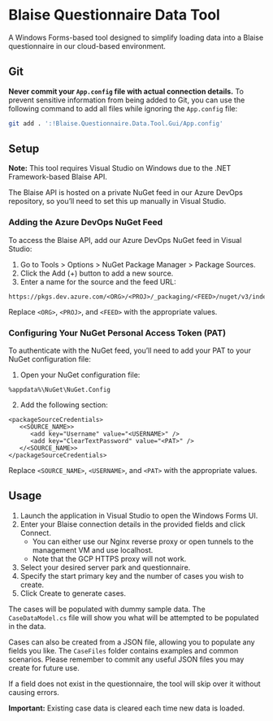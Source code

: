 # Blaise Questionnaire Data Tool

A Windows Forms-based tool designed to simplify loading data into a Blaise questionnaire in our cloud-based environment.

## Git

**Never commit your `App.config` file with actual connection details.** To prevent sensitive information from being added to Git, you can use the following command to add all files while ignoring the `App.config` file:

```bash
git add . ':!Blaise.Questionnaire.Data.Tool.Gui/App.config'
```

## Setup

**Note:** This tool requires Visual Studio on Windows due to the .NET Framework-based Blaise API.

The Blaise API is hosted on a private NuGet feed in our Azure DevOps repository, so you’ll need to set this up manually in Visual Studio.

### Adding the Azure DevOps NuGet Feed

To access the Blaise API, add our Azure DevOps NuGet feed in Visual Studio:

1. Go to Tools > Options > NuGet Package Manager > Package Sources.
1. Click the Add (+) button to add a new source.
1. Enter a name for the source and the feed URL:
```
https://pkgs.dev.azure.com/<ORG>/<PROJ>/_packaging/<FEED>/nuget/v3/index.json
```

Replace `<ORG>`, `<PROJ>`, and `<FEED>` with the appropriate values.

### Configuring Your NuGet Personal Access Token (PAT)

To authenticate with the NuGet feed, you’ll need to add your PAT to your NuGet configuration file:

1. Open your NuGet configuration file:
```
%appdata%\NuGet\NuGet.Config
```
2. Add the following section:
```
<packageSourceCredentials>
   <<SOURCE_NAME>>
      <add key="Username" value="<USERNAME>" />
      <add key="ClearTextPassword" value="<PAT>" />
   </<SOURCE_NAME>>
</packageSourceCredentials>
```

Replace `<SOURCE_NAME>`, `<USERNAME>`, and `<PAT>` with the appropriate values.

## Usage

1. Launch the application in Visual Studio to open the Windows Forms UI.
1. Enter your Blaise connection details in the provided fields and click Connect.
   - You can either use our Nginx reverse proxy or open tunnels to the management VM and use localhost.
   - Note that the GCP HTTPS proxy will not work.
1. Select your desired server park and questionnaire.
1. Specify the start primary key and the number of cases you wish to create.
1. Click Create to generate cases.

The cases will be populated with dummy sample data. The `CaseDataModel.cs` file will show you what will be attempted to be populated in the data.

Cases can also be created from a JSON file, allowing you to populate any fields you like. The `CaseFiles` folder contains examples and common scenarios. Please remember to commit any useful JSON files you may create for future use.

If a field does not exist in the questionnaire, the tool will skip over it without causing errors.

**Important:** Existing case data is cleared each time new data is loaded.
